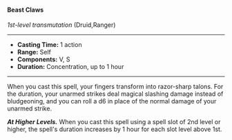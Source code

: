 #### Beast Claws
*1st-level transmutation* (Druid,Ranger)
___
- **Casting Time:** 1 action
- **Range:** Self
- **Components:** V, S
- **Duration:** Concentration, up to 1 hour
---
When you cast this spell, your fingers transform into razor-sharp talons. For the duration, your unarmed strikes deal magical slashing damage instead of bludgeoning, and you can roll a d6 in place of the normal damage of your unarmed strike.

***At Higher Levels.***  When you cast this spell using a spell slot of 2nd level or higher, the spell's duration increases by 1 hour for each slot level above 1st.
